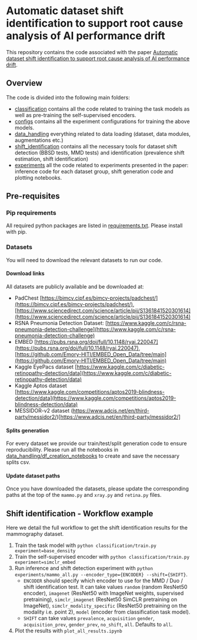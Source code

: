 # Automatic dataset shift identification to support root cause analysis of AI performance drift

This repository contains the code associated with the paper [Automatic dataset shift identification to support root cause analysis of AI performance drift](https://arxiv.org/abs/2411.07940). 

## Overview
The code is divided into the following main folders:
* [classification](classification/) contains all the code related to training the task models as well as pre-training the self-supervised encoders. 
* [configs](configs/) contains all the experiment configurations for training the above models.
* [data_handling](data_handling) everything related to data loading (dataset, data modules, augmentations etc.)
* [shift_identification](shift_identification) contains all the necessary tools for dataset shift detection (BBSD tests, MMD tests) and identification (prevalence shift estimation, shift identification) 
* [experiments](experiments/) all the code related to experiments presented in the paper: inference code for each dataset group, shift generation code and plotting notebooks. 


## Pre-requisites

### Pip requirements
All required python packages are listed in [requirements.txt](requirements.txt). Please install with pip.

### Datasets

You will need to download the relevant datasets to run our code. 

#### Download links
All datasets are publicly available and be downloaded at:
* PadChest [https://bimcv.cipf.es/bimcv-projects/padchest/](https://bimcv.cipf.es/bimcv-projects/padchest/), [https://www.sciencedirect.com/science/article/pii/S1361841520301614](https://www.sciencedirect.com/science/article/pii/S1361841520301614)
* RSNA Pneumonia Detection Dataset: [https://www.kaggle.com/c/rsna-pneumonia-detection-challenge](https://www.kaggle.com/c/rsna-pneumonia-detection-challenge)
* EMBED [https://pubs.rsna.org/doi/full/10.1148/ryai.220047](https://pubs.rsna.org/doi/full/10.1148/ryai.220047), [https://github.com/Emory-HITI/EMBED_Open_Data/tree/main](https://github.com/Emory-HITI/EMBED_Open_Data/tree/main)
* Kaggle EyePacs dataset [https://www.kaggle.com/c/diabetic-retinopathy-detection/data](https://www.kaggle.com/c/diabetic-retinopathy-detection/data)
* Kaggle Aptos dataset [https://www.kaggle.com/competitions/aptos2019-blindness-detection/data](https://www.kaggle.com/competitions/aptos2019-blindness-detection/data)
* MESSIDOR-v2 dataset (https://www.adcis.net/en/third-party/messidor2/)[https://www.adcis.net/en/third-party/messidor2/]

#### Splits generation
For every dataset we provide our train/test/split generation code to ensure reproducibility. Please run all the notebooks in [data_handling/df_creation_notebooks](data_handling/df_creation_notebooks/) to create and save the necessary splits csv.

#### Update dataset paths
Once you have downloaded the datasets, please update the corresponding paths at the top of the `mammo.py` and `xray.py` and `retina.py` files.

## Shift identification - Workflow example
Here we detail the full workflow to get the shift identification results for the mammography dataset. 
1. Train the task model with `python classification/train.py experiment=base_density`
2. Train the self-supervised encoder with `python classification/train.py experiment=simclr_embed`
3. Run inference and shift detection experiment with `python experiments/mammo_all.py --encoder_type={ENCODER} --shift={SHIFT}`. 
    * `ENCODER` should specify which encoder to use for the MMD / Duo / shift identification test. It can take values `random` (random ResNet50 encoder), `imagenet` (ResNet50 with ImageNet weights, supervised pretraining), `simclr_imagenet` (ResNet50 SimCLR pretraining on ImageNet), `simclr_modality_specific` (ResNet50 pretraining on the modality i.e. point 2), `model` (encoder from classification task model). 
    * `SHIFT` can take values `prevalence`, `acquisition` `gender`, `acquisition_prev`, `gender_prev`, `no_shift`, `all`. Defaults to `all`.
4. Plot the results with `plot_all_results.ipynb`
